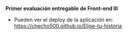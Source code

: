 **Primer evaluación entregable de Front-end III**

 - Pueden ver el deploy de la aplicación en:
   https://checho500.github.io/Elige-tu-historia